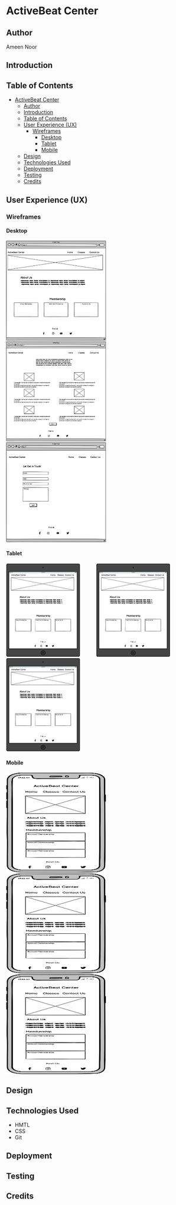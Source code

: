 # ActiveBeat Center

## Author

Ameen Noor

## Introduction

## Table of Contents

- [ActiveBeat Center](#activebeat-center)
  - [Author](#author)
  - [Introduction](#introduction)
  - [Table of Contents](#table-of-contents)
  - [User Experience (UX)](#user-experience-ux)
    - [Wireframes](#wireframes)
      - [Desktop](#desktop)
      - [Tablet](#tablet)
      - [Mobile](#mobile)
  - [Design](#design)
  - [Technologies Used](#technologies-used)
  - [Deployment](#deployment)
  - [Testing](#testing)
  - [Credits](#credits)

## User Experience (UX)

### Wireframes

#### Desktop

<img src="https://github.com/AmeenNoor/activeLife-center/blob/main/assets/wireframes/HomePage.png" alt="Desktop 1" width="270px" height="270px"> <img src="https://github.com/AmeenNoor/activeLife-center/blob/main/assets/wireframes/ClassesPage.png" alt="Desktop 2" width="270px" height="270px"> <img src="https://github.com/AmeenNoor/activeLife-center/blob/main/assets/wireframes/ContactUsPage.png" alt="Desktop 3" width="270px" height="270px">

#### Tablet

<img src="https://github.com/AmeenNoor/activeLife-center/blob/main/assets/wireframes/TabletPage1.png" alt="Tablet 1" width="200" style="margin-right: 40px"> <img src="https://github.com/AmeenNoor/activeLife-center/blob/main/assets/wireframes/TabletPage1.png" alt="Tablet 2" width="200" style="margin-right: 40px"> <img src="https://github.com/AmeenNoor/activeLife-center/blob/main/assets/wireframes/TabletPage1.png" alt="Tablet 3" width="200" style="margin-right: 40px">

#### Mobile

<img src="https://github.com/AmeenNoor/activeLife-center/blob/main/assets/wireframes/MobilePhonePage1.png" alt="Mobile 1" width="270px" height="270px"> <img src="https://github.com/AmeenNoor/activeLife-center/blob/main/assets/wireframes/MobilePhonePage1.png" alt="Mobile 2" width="270px" height="270px"> <img src="https://github.com/AmeenNoor/activeLife-center/blob/main/assets/wireframes/MobilePhonePage1.png" alt="Mobile 3" width="270px" height="270px">

## Design

## Technologies Used

- HMTL
- CSS
- Git

## Deployment

## Testing

## Credits
